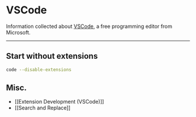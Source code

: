 # VSCode

Information collected about [VSCode](https://code.visualstudio.com/), a free programming editor from Microsoft.

---

## Start without extensions

```bash
code --disable-extensions
```

## Misc.

- [[Extension Development (VSCode)]]
- [[Search and Replace]]